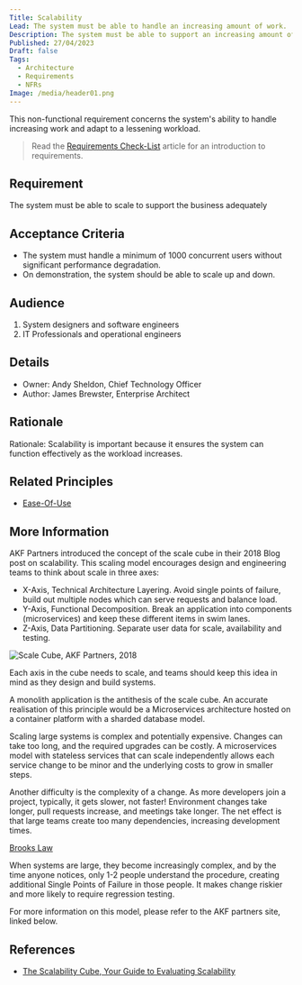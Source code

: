 ```yaml
---
Title: Scalability
Lead: The system must be able to handle an increasing amount of work.
Description: The system must be able to support an increasing amount of work without any significant degradation in performance.
Published: 27/04/2023
Draft: false
Tags:
  - Architecture
  - Requirements
  - NFRs
Image: /media/header01.png
---
```

This non-functional requirement concerns the system's ability to handle increasing work and adapt to a lessening workload.

> Read the [Requirements Check-List](xref:requirements-checklist) article for an introduction to requirements.

## Requirement

The system must be able to scale to support the business adequately

## Acceptance Criteria

* The system must handle a minimum of 1000 concurrent users without significant performance degradation.
* On demonstration, the system should be able to scale up and down.

## Audience

  1. System designers and software engineers
  2. IT Professionals and operational engineers

## Details

* Owner: Andy Sheldon, Chief Technology Officer
* Author: James Brewster, Enterprise Architect

## Rationale

Rationale: Scalability is important because it ensures the system can function effectively as the workload increases.

## Related Principles

* [Ease-Of-Use](xref:ease-of-use)

## More Information

AKF Partners introduced the concept of the scale cube in their 2018 Blog post on scalability. This scaling model encourages design and engineering teams to think about scale in three axes:

* X-Axis, Technical Architecture Layering. Avoid single points of failure, build out multiple nodes which can serve requests and balance load.
* Y-Axis, Functional Decomposition. Break an application into components (microservices) and keep these different items in swim lanes.
* Z-Axis, Data Partitioning. Separate user data for scale, availability and testing.

![Scale Cube, AKF Partners, 2018](/media/Scale_Cube.png)

Each axis in the cube needs to scale, and teams should keep this idea in mind as they design and build systems.

A monolith application is the antithesis of the scale cube. An accurate realisation of this principle would be a Microservices architecture hosted on a container platform with a sharded database model.

Scaling large systems is complex and potentially expensive. Changes can take too long, and the required upgrades can be costly. A microservices model with stateless services that can scale independently allows each service change to be minor and the underlying costs to grow in smaller steps.

Another difficulty is the complexity of a change. As more developers join a project, typically, it gets slower, not faster! Environment changes take longer, pull requests increase, and meetings take longer. The net effect is that large teams create too many dependencies, increasing development times.

[Brooks Law](https://en.wikipedia.org/wiki/Brooks%27s_law)

When systems are large, they become increasingly complex, and by the time anyone notices, only 1-2 people understand the procedure, creating additional Single Points of Failure in those people. It makes change riskier and more likely to require regression testing.

For more information on this model, please refer to the AKF partners site, linked below.

## References

* [The Scalability Cube, Your Guide to Evaluating Scalability][def2]

[def2]: https://akfpartners.com/growth-blog/the-scalability-cube-your-guide-to-evaluating-scalability
